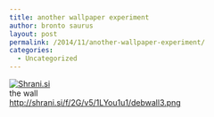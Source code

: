 ```yaml
---
title: another wallpaper experiment
author: bronto saurus
layout: post
permalink: /2014/11/another-wallpaper-experiment/
categories:
  - Uncategorized
---
```

[<img src="http://shrani.si/t/S/V8/74LZaFA/1/screenshot-11122014-0752.jpg" style="border: 0px;" alt="Shrani.si" />][1]  
the wall  
<http://shrani.si/f/2G/v5/1LYou1u1/debwall3.png>

 [1]: http://shrani.si/f/S/V8/74LZaFA/1/screenshot-11122014-0752.png